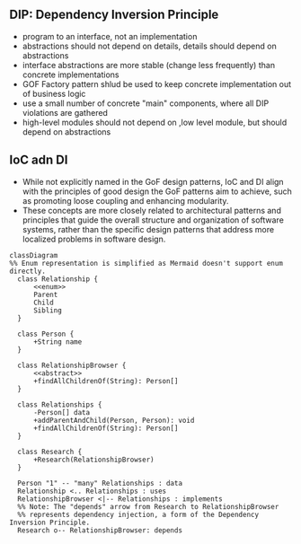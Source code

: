 ## DIP: Dependency Inversion Principle

-   program to an interface, not an implementation
-   abstractions should not depend on details, details should depend on abstractions
-   interface abstractions are more stable (change less frequently) than concrete implementations
-   GOF Factory pattern shlud be used to keep concrete implementation out of business logic
-   use a small number of concrete "main" components, where all DIP violations are gathered
-   high-level modules should not depend on ,low level module, but should depend on abstractions

## IoC adn DI

-   While not explicitly named in the GoF design patterns, IoC and DI align with the principles of good design the GoF patterns aim to achieve, such as promoting loose coupling and enhancing modularity.
-   These concepts are more closely related to architectural patterns and principles that guide the overall structure and organization of software systems, rather than the specific design patterns that address more localized problems in software design.

```mermaid
classDiagram
%% Enum representation is simplified as Mermaid doesn't support enum directly.
  class Relationship {
      <<enum>>
      Parent
      Child
      Sibling
  }

  class Person {
      +String name
  }

  class RelationshipBrowser {
      <<abstract>>
      +findAllChildrenOf(String): Person[]
  }

  class Relationships {
      -Person[] data
      +addParentAndChild(Person, Person): void
      +findAllChildrenOf(String): Person[]
  }

  class Research {
      +Research(RelationshipBrowser)
  }

  Person "1" -- "many" Relationships : data
  Relationship <.. Relationships : uses
  RelationshipBrowser <|-- Relationships : implements
  %% Note: The "depends" arrow from Research to RelationshipBrowser
  %% represents dependency injection, a form of the Dependency Inversion Principle.
  Research o-- RelationshipBrowser: depends
```
